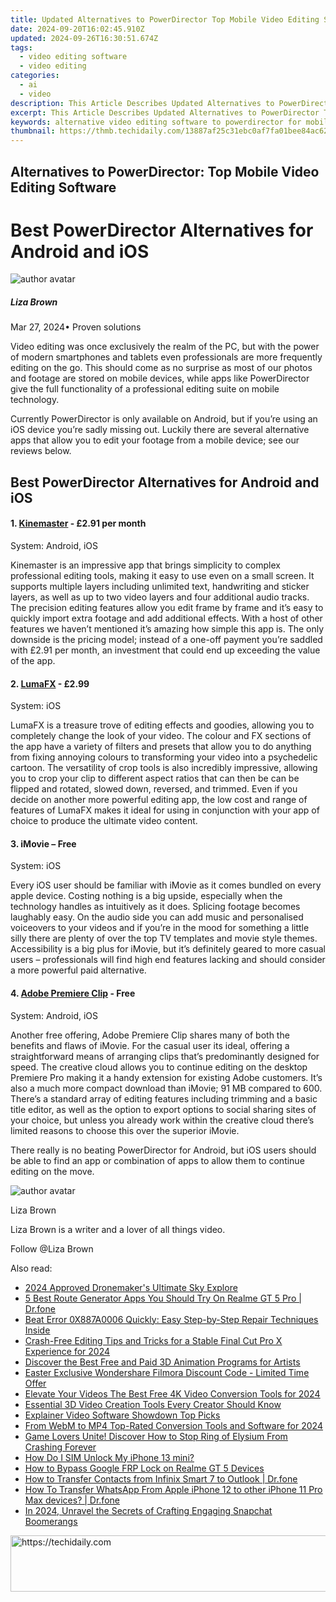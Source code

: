 ```yaml
---
title: Updated Alternatives to PowerDirector Top Mobile Video Editing Software
date: 2024-09-20T16:02:45.910Z
updated: 2024-09-26T16:30:51.674Z
tags: 
  - video editing software
  - video editing
categories: 
  - ai
  - video
description: This Article Describes Updated Alternatives to PowerDirector Top Mobile Video Editing Software
excerpt: This Article Describes Updated Alternatives to PowerDirector Top Mobile Video Editing Software
keywords: alternative video editing software to powerdirector for mobile,alternatives to powerdirector top mobile video editing software,powerdirector vs the rest top alternative video editors for mobile,mobile video editing made easy powerdirector alternatives you need to know,powerdirector alternatives for mobile top rated video editors,mobile video editing alternatives to powerdirector top picks,mobile video editing showdown powerdirector alternatives
thumbnail: https://thmb.techidaily.com/13887af25c31ebc0af7fa01bee84ac625b343ea776763c2dea469f5e646eb4f7.png
---
```


## Alternatives to PowerDirector: Top Mobile Video Editing Software

# Best PowerDirector Alternatives for Android and iOS

![author avatar](https://lh5.googleusercontent.com/-AIMmjowaFs4/AAAAAAAAAAI/AAAAAAAAABc/Y5UmwDaI7HU/s250-c-k/photo.jpg)

##### Liza Brown

 Mar 27, 2024• Proven solutions

Video editing was once exclusively the realm of the PC, but with the power of modern smartphones and tablets even professionals are more frequently editing on the go. This should come as no surprise as most of our photos and footage are stored on mobile devices, while apps like PowerDirector give the full functionality of a professional editing suite on mobile technology.

Currently PowerDirector is only available on Android, but if you’re using an iOS device you’re sadly missing out. Luckily there are several alternative apps that allow you to edit your footage from a mobile device; see our reviews below.

## Best PowerDirector Alternatives for Android and iOS

#### 1\. [Kinemaster](https://www.kinemaster.com/index.php?lang=en) \- £2.91 per month

System: Android, iOS

Kinemaster is an impressive app that brings simplicity to complex professional editing tools, making it easy to use even on a small screen. It supports multiple layers including unlimited text, handwriting and sticker layers, as well as up to two video layers and four additional audio tracks. The precision editing features allow you edit frame by frame and it’s easy to quickly import extra footage and add additional effects. With a host of other features we haven’t mentioned it’s amazing how simple this app is. The only downside is the pricing model; instead of a one-off payment you’re saddled with £2.91 per month, an investment that could end up exceeding the value of the app.

#### 2\. [LumaFX](https://luma-touch.com/lumafx/) \- £2.99

System: iOS

LumaFX is a treasure trove of editing effects and goodies, allowing you to completely change the look of your video. The colour and FX sections of the app have a variety of filters and presets that allow you to do anything from fixing annoying colours to transforming your video into a psychedelic cartoon. The versatility of crop tools is also incredibly impressive, allowing you to crop your clip to different aspect ratios that can then be can be flipped and rotated, slowed down, reversed, and trimmed. Even if you decide on another more powerful editing app, the low cost and range of features of LumaFX makes it ideal for using in conjunction with your app of choice to produce the ultimate video content.

#### 3\. iMovie – Free

System: iOS

Every iOS user should be familiar with iMovie as it comes bundled on every apple device. Costing nothing is a big upside, especially when the technology handles as intuitively as it does. Splicing footage becomes laughably easy. On the audio side you can add music and personalised voiceovers to your videos and if you’re in the mood for something a little silly there are plenty of over the top TV templates and movie style themes. Accessibility is a big plus for iMovie, but it’s definitely geared to more casual users – professionals will find high end features lacking and should consider a more powerful paid alternative.

#### 4\. [Adobe Premiere Clip](https://www.adobe.com/products/premiere-clip.html) \- Free

System: Android, iOS

Another free offering, Adobe Premiere Clip shares many of both the benefits and flaws of iMovie. For the casual user its ideal, offering a straightforward means of arranging clips that’s predominantly designed for speed. The creative cloud allows you to continue editing on the desktop Premiere Pro making it a handy extension for existing Adobe customers. It’s also a much more compact download than iMovie; 91 MB compared to 600\. There’s a standard array of editing features including trimming and a basic title editor, as well as the option to export options to social sharing sites of your choice, but unless you already work within the creative cloud there’s limited reasons to choose this over the superior iMovie.

There really is no beating PowerDirector for Android, but iOS users should be able to find an app or combination of apps to allow them to continue editing on the move.

![author avatar](https://lh5.googleusercontent.com/-AIMmjowaFs4/AAAAAAAAAAI/AAAAAAAAABc/Y5UmwDaI7HU/s250-c-k/photo.jpg)

Liza Brown

Liza Brown is a writer and a lover of all things video.

Follow @Liza Brown

<ins class="adsbygoogle"
      style="display:block"
      data-ad-client="ca-pub-7571918770474297"
      data-ad-slot="8358498916"
      data-ad-format="auto"
      data-full-width-responsive="true"></ins>

<span class="atpl-alsoreadstyle">Also read:</span>
<div><ul>
<li><a href="https://fox-blue.techidaily.com/2024-approved-dronemakers-ultimate-sky-explore/"><u>2024 Approved Dronemaker's Ultimate Sky Explore</u></a></li>
<li><a href="https://location-fake.techidaily.com/5-best-route-generator-apps-you-should-try-on-realme-gt-5-pro-drfone-by-drfone-virtual-android/"><u>5 Best Route Generator Apps You Should Try On Realme GT 5 Pro | Dr.fone</u></a></li>
<li><a href="https://common-error.techidaily.com/beat-error-0x887a0006-quickly-easy-step-by-step-repair-techniques-inside/"><u>Beat Error 0X887A0006 Quickly: Easy Step-by-Step Repair Techniques Inside</u></a></li>
<li><a href="https://ai-vdieo-software.techidaily.com/crash-free-editing-tips-and-tricks-for-a-stable-final-cut-pro-x-experience-for-2024/"><u>Crash-Free Editing Tips and Tricks for a Stable Final Cut Pro X Experience for 2024</u></a></li>
<li><a href="https://ai-vdieo-software.techidaily.com/discover-the-best-free-and-paid-3d-animation-programs-for-artists/"><u>Discover the Best Free and Paid 3D Animation Programs for Artists</u></a></li>
<li><a href="https://ai-vdieo-software.techidaily.com/easter-exclusive-wondershare-filmora-discount-code-limited-time-offer/"><u>Easter Exclusive Wondershare Filmora Discount Code - Limited Time Offer</u></a></li>
<li><a href="https://ai-vdieo-software.techidaily.com/elevate-your-videos-the-best-free-4k-video-conversion-tools-for-2024/"><u>Elevate Your Videos The Best Free 4K Video Conversion Tools for 2024</u></a></li>
<li><a href="https://ai-vdieo-software.techidaily.com/essential-3d-video-creation-tools-every-creator-should-know/"><u>Essential 3D Video Creation Tools Every Creator Should Know</u></a></li>
<li><a href="https://ai-vdieo-software.techidaily.com/explainer-video-software-showdown-top-picks/"><u>Explainer Video Software Showdown Top Picks</u></a></li>
<li><a href="https://ai-vdieo-software.techidaily.com/from-webm-to-mp4-top-rated-conversion-tools-and-software-for-2024/"><u>From WebM to MP4 Top-Rated Conversion Tools and Software for 2024</u></a></li>
<li><a href="https://win-answers.techidaily.com/game-lovers-unite-discover-how-to-stop-ring-of-elysium-from-crashing-forever/"><u>Game Lovers Unite! Discover How to Stop Ring of Elysium From Crashing Forever</u></a></li>
<li><a href="https://sim-unlock.techidaily.com/how-do-i-sim-unlock-my-iphone-13-mini-by-drfone-ios/"><u>How Do I SIM Unlock My iPhone 13 mini?</u></a></li>
<li><a href="https://android-frp.techidaily.com/how-to-bypass-google-frp-lock-on-realme-gt-5-devices-by-drfone-android/"><u>How to Bypass Google FRP Lock on Realme GT 5 Devices</u></a></li>
<li><a href="https://blog-min.techidaily.com/how-to-transfer-contacts-from-infinix-smart-7-to-outlook-drfone-by-drfone-transfer-from-android-transfer-from-android/"><u>How to Transfer Contacts from Infinix Smart 7 to Outlook | Dr.fone</u></a></li>
<li><a href="https://techidaily.com/how-to-transfer-whatsapp-from-apple-iphone-12-to-other-iphone-11-pro-max-devices-drfone-by-drfone-transfer-whatsapp-from-ios-transfer-whatsapp-from-ios/"><u>How To Transfer WhatsApp From Apple iPhone 12 to other iPhone 11 Pro Max devices? | Dr.fone</u></a></li>
<li><a href="https://snapchat-videos.techidaily.com/in-2024-unravel-the-secrets-of-crafting-engaging-snapchat-boomerangs/"><u>In 2024, Unravel the Secrets of Crafting Engaging Snapchat Boomerangs</u></a></li>
</ul></div>

<!-- affiliate ads begin -->
<a href="https://unicoeye.pxf.io/c/5597632/2134238/18498" target="_top" id="2134238">
  <img src="//a.impactradius-go.com/display-ad/18498-2134238" border="0" alt="https://techidaily.com" width="728" height="90"/>
</a>
<img height="0" width="0" src="https://unicoeye.pxf.io/i/5597632/2134238/18498" style="position:absolute;visibility:hidden;" border="0" />
<!-- affiliate ads end -->

